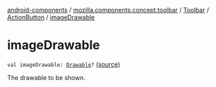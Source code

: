 [android-components](../../../index.md) / [mozilla.components.concept.toolbar](../../index.md) / [Toolbar](../index.md) / [ActionButton](index.md) / [imageDrawable](./image-drawable.md)

# imageDrawable

`val imageDrawable: `[`Drawable`](https://developer.android.com/reference/android/graphics/drawable/Drawable.html)`?` [(source)](https://github.com/mozilla-mobile/android-components/blob/master/components/concept/toolbar/src/main/java/mozilla/components/concept/toolbar/Toolbar.kt#L151)

The drawable to be shown.


